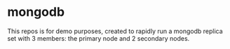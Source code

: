 # mongodb

This repos is for demo purposes, created to rapidly run a mongodb replica set with 3 members: the primary node and 2 secondary nodes.
